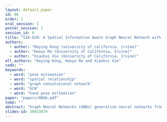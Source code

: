 ```yaml
---
layout: default_paper
id: 66
order: 1
oral_session: 1
poster_session: 1
session_id: 0
title: "SIA-GCN: A Spatial Information Aware Graph Neural Network with 2D Convolutions for Hand Pose Estimation"
authors:
  - author: "Deying Kong (university of california, irvine)"
  - author: "Haoyu Ma (University of California, Irvine)"
  - author: "Xiaohui Xie (University of California, Irvine)"
all_authors: "Deying Kong, Haoyu Ma and Xiaohui Xie"
code: ""
keywords:
  - word: "pose estimation"
  - word: "spatial relationship"
  - word: "graph convolutional network"
  - word: "GCN"
  - word: "hand pose estimation"
paper: "papers/0066.pdf"
supp: ""
abstract: "Graph Neural Networks (GNNs) generalize neural networks from applications on regular structures to applications on arbitrary graphs, and have shown success in many application domains such as computer vision, social networks and chemistry. In this paper, we extend GNNs along two directions: a) allowing features at each node to be represented by 2D spatial confidence maps instead of 1D vectors; and b) proposing an efficient operation to integrate information from neighboring nodes through 2D convolutions with different learnable kernels at each edge.  The proposed SIA-GCN can efficiently extract spatial information from 2D maps at each node and propagate them through graph convolution. By associating each edge with a designated convolution kernel, the SIA-GCN could capture different spatial relationships for different pairs of neighboring nodes. We demonstrate the utility of SIA-GCN on the task of estimating hand keypoints from single-frame images, where the nodes represent the 2D coordinate heatmaps of  keypoints and the edges denote the kinetic relationships between keypoints.  Experiments on multiple datasets show that  SIA-GCN provides a flexible and yet powerful framework to account for structural constraints between keypoints, and can achieve state-of-the-art performance on the task of hand pose estimation. "
slides-id: 38933879
---
```

